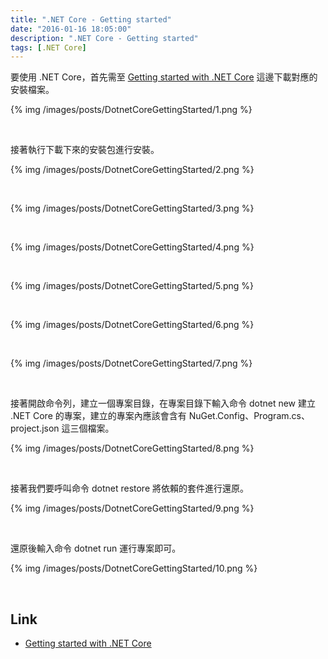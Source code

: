 ```yaml
---
title: ".NET Core - Getting started"
date: "2016-01-16 18:05:00"
description: ".NET Core - Getting started"
tags: [.NET Core]
---
```



要使用 .NET Core，首先需至 [Getting started with .NET Core](http://dotnet.github.io/getting-started/) 這邊下載對應的安裝檔案。  

<!-- More -->

{% img /images/posts/DotnetCoreGettingStarted/1.png %}

<br/>


接著執行下載下來的安裝包進行安裝。  

{% img /images/posts/DotnetCoreGettingStarted/2.png %}

<br/>


{% img /images/posts/DotnetCoreGettingStarted/3.png %}

<br/>


{% img /images/posts/DotnetCoreGettingStarted/4.png %}

<br/>


{% img /images/posts/DotnetCoreGettingStarted/5.png %}

<br/>


{% img /images/posts/DotnetCoreGettingStarted/6.png %}

<br/>


{% img /images/posts/DotnetCoreGettingStarted/7.png %}

<br/>


接著開啟命令列，建立一個專案目錄，在專案目錄下輸入命令 dotnet new 建立 .NET Core 的專案，建立的專案內應該會含有 NuGet.Config、Program.cs、project.json 這三個檔案。  

{% img /images/posts/DotnetCoreGettingStarted/8.png %}

<br/>


接著我們要呼叫命令 dotnet restore 將依賴的套件進行還原。  

{% img /images/posts/DotnetCoreGettingStarted/9.png %}

<br/>


還原後輸入命令 dotnet run 運行專案即可。  

{% img /images/posts/DotnetCoreGettingStarted/10.png %}

<br/>


Link
----
* [Getting started with .NET Core](http://dotnet.github.io/getting-started/)
